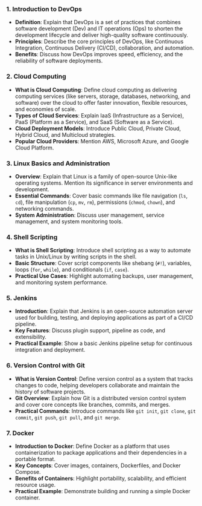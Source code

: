 ### 1\. **Introduction to DevOps**

* **Definition**: Explain that DevOps is a set of practices that combines software development (Dev) and IT operations (Ops) to shorten the development lifecycle and deliver high-quality software continuously.
* **Principles**: Describe the core principles of DevOps, like Continuous Integration, Continuous Delivery (CI/CD), collaboration, and automation.
* **Benefits**: Discuss how DevOps improves speed, efficiency, and the reliability of software deployments.

### 2\. **Cloud Computing**

* **What is Cloud Computing**: Define cloud computing as delivering computing services (like servers, storage, databases, networking, and software) over the cloud to offer faster innovation, flexible resources, and economies of scale.
* **Types of Cloud Services**: Explain IaaS (Infrastructure as a Service), PaaS (Platform as a Service), and SaaS (Software as a Service).
* **Cloud Deployment Models**: Introduce Public Cloud, Private Cloud, Hybrid Cloud, and Multicloud strategies.
* **Popular Cloud Providers**: Mention AWS, Microsoft Azure, and Google Cloud Platform.

### 3\. **Linux Basics and Administration**

* **Overview**: Explain that Linux is a family of open-source Unix-like operating systems. Mention its significance in server environments and development.
* **Essential Commands**: Cover basic commands like file navigation (`ls`, `cd`), file manipulation (`cp`, `mv`, `rm`), permissions (`chmod`, `chown`), and networking commands.
* **System Administration**: Discuss user management, service management, and system monitoring tools.

### 4\. **Shell Scripting**

* **What is Shell Scripting**: Introduce shell scripting as a way to automate tasks in Unix/Linux by writing scripts in the shell.
* **Basic Structure**: Cover script components like shebang (`#!`), variables, loops (`for`, `while`), and conditionals (`if`, `case`).
* **Practical Use Cases**: Highlight automating backups, user management, and monitoring system performance.

### 5\. **Jenkins**

* **Introduction**: Explain that Jenkins is an open-source automation server used for building, testing, and deploying applications as part of a CI/CD pipeline.
* **Key Features**: Discuss plugin support, pipeline as code, and extensibility.
* **Practical Example**: Show a basic Jenkins pipeline setup for continuous integration and deployment.

### 6\. **Version Control with Git**

* **What is Version Control**: Define version control as a system that tracks changes to code, helping developers collaborate and maintain the history of software projects.
* **Git Overview**: Explain how Git is a distributed version control system and cover core concepts like branches, commits, and merges.
* **Practical Commands**: Introduce commands like `git init`, `git clone`, `git commit`, `git push`, `git pull`, and `git merge`.

### 7\. **Docker**

* **Introduction to Docker**: Define Docker as a platform that uses containerization to package applications and their dependencies in a portable format.
* **Key Concepts**: Cover images, containers, Dockerfiles, and Docker Compose.
* **Benefits of Containers**: Highlight portability, scalability, and efficient resource usage.
* **Practical Example**: Demonstrate building and running a simple Docker container.
